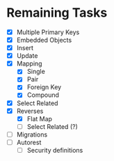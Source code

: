 # Remaining Tasks

- [X] Multiple Primary Keys
- [X] Embedded Objects
- [X] Insert
- [X] Update
- [X] Mapping
  - [X] Single
  - [X] Pair
  - [X] Foreign Key
  - [X] Compound
- [X] Select Related
- [X] Reverses
  - [X] Flat Map
  - [ ] Select Related (?)
- [ ] Migrations
- [ ] Autorest
  - [ ] Security definitions